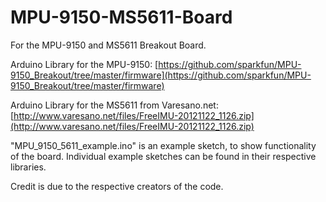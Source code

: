 MPU-9150-MS5611-Board
=====================
For the MPU-9150 and MS5611 Breakout Board. 

Arduino Library for the MPU-9150: [https://github.com/sparkfun/MPU-9150_Breakout/tree/master/firmware](https://github.com/sparkfun/MPU-9150_Breakout/tree/master/firmware)

Arduino Library for the MS5611 from Varesano.net: [http://www.varesano.net/files/FreeIMU-20121122_1126.zip](http://www.varesano.net/files/FreeIMU-20121122_1126.zip)

"MPU_9150_5611_example.ino" is an example sketch, to show functionality of the board. Individual example sketches can be found in their respective libraries.

Credit is due to the respective creators of the code.
